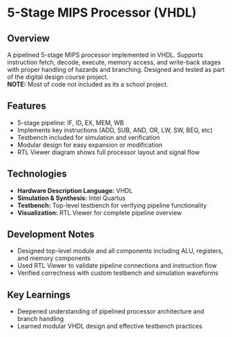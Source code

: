 # 5-Stage MIPS Processor (VHDL)

## Overview
A pipelined 5-stage MIPS processor implemented in VHDL. Supports instruction fetch, decode, execute, memory access, and write-back stages with proper handling of hazards and branching. Designed and tested as part of the digital design course project.  
**NOTE:** Most of code not included as its a school project.

## Features
- 5-stage pipeline: IF, ID, EX, MEM, WB
- Implements key instructions (ADD, SUB, AND, OR, LW, SW, BEQ, etc)
- Testbench included for simulation and verification
- Modular design for easy expansion or modification
- RTL Viewer diagram shows full processor layout and signal flow

## Technologies
- **Hardware Description Language:** VHDL  
- **Simulation & Synthesis:** Intel Quartus
- **Testbench:** Top-level testbench for verifying pipeline functionality  
- **Visualization:** RTL Viewer for complete pipeline overview

## Development Notes
- Designed top-level module and all components including ALU, registers, and memory components
- Used RTL Viewer to validate pipeline connections and instruction flow
- Verified correctness with custom testbench and simulation waveforms

## Key Learnings
- Deepened understanding of pipelined processor architecture and branch handling
- Learned modular VHDL design and effective testbench practices
